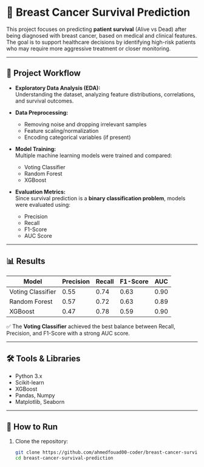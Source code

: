 # 🧪 Breast Cancer Survival Prediction

This project focuses on predicting **patient survival** (Alive vs Dead) after being diagnosed with breast cancer, based on medical and clinical features.  
The goal is to support healthcare decisions by identifying high-risk patients who may require more aggressive treatment or closer monitoring.

---

## 📂 Project Workflow
- **Exploratory Data Analysis (EDA):**  
  Understanding the dataset, analyzing feature distributions, correlations, and survival outcomes.  

- **Data Preprocessing:**  
  - Removing noise and dropping irrelevant samples  
  - Feature scaling/normalization  
  - Encoding categorical variables (if present)  

- **Model Training:**  
  Multiple machine learning models were trained and compared:  
  - Voting Classifier  
  - Random Forest  
  - XGBoost  

- **Evaluation Metrics:**  
  Since survival prediction is a **binary classification problem**, models were evaluated using:  
  - Precision  
  - Recall  
  - F1-Score  
  - AUC Score  

---

## 📊 Results

| Model             | Precision | Recall | F1-Score | AUC  |
|-------------------|-----------|--------|----------|------|
| Voting Classifier | 0.55      | 0.74   | 0.63     | 0.90 |
| Random Forest     | 0.57      | 0.72   | 0.63     | 0.89 |
| XGBoost           | 0.47      | 0.78   | 0.59     | 0.90 |

✅ The **Voting Classifier** achieved the best balance between Recall, Precision, and F1-Score with a strong AUC score.  

---

## 🛠️ Tools & Libraries
- Python 3.x  
- Scikit-learn  
- XGBoost  
- Pandas, Numpy  
- Matplotlib, Seaborn  

---

## 🚀 How to Run
1. Clone the repository:
   ```bash
   git clone https://github.com/ahmedfouad00-coder/breast-cancer-survival-prediction.git
   cd breast-cancer-survival-prediction
